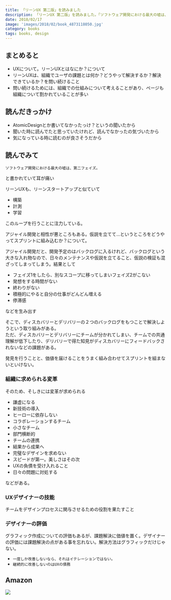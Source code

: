 ```yaml
---
title: 「リーンUX 第二版」を読みました
description: 「リーンUX 第二版」を読みました。「ソフトウェア開発における最大の嘘は、第二フェイズ。」「一度しか改善しないなら、それはイテレーションではない。」「継続的に改善しないのはUXの債務」とか耳が痛い
date: 2018/02/17
image: 'images/2018/02/book_4873118050.jpg'
category: books
tags: books, design
---
```


## まとめると

- UXについて。リーンUXとはなにか？について
- リーンUXは、組織でユーザの課題とは何か？どうやって解決するか？解決できているか？を問い続けること
- 問い続けるためには、組織での仕組みについて考えることがあり、ページも組織について割かれていることが多い

## 読んだきっかけ

- AtomicDesignとか書いてなかったっけ？というの聞いたから
- 聞いた時に読んでたと思っていたけれど、読んでなかったの気づいたから
- 気になっている時に読むのが良さそうだから

## 読んでみて

`ソフトウェア開発における最大の嘘は、第二フェイズ。`

と書かれていて耳が痛い

リーンUXも、リーンスタートアップと似ていて

- 構築
- 計測
- 学習

このループを行うことに注力している。

アジャイル開発と相性が悪ところもある。仮説を立てて...というところをどうやってスプリントに組み込むか？について。

アジャイル開発だと、開発予定のはバックログに入るけれど、バックログという大きな入れ物なので、日々のメンテナンスや仮説を立てること、仮説の検証も混ざってしまってしまう。結果として

- フェイズ1をしたら、別なスコープに移ってしまいフェイズ2がこない
- 発想をする時間がない
- 終わりがない
- 積極的にやると自分の仕事がどんどん増える
- 停滞感

などを生み出す

そこで、ディスカバリーとデリバリーの２つのバックログをもつことで解決しようという取り組みがある。  
ただ、ディスカバリーとデリバリーにチームが分かれてしまい、チームでの共通理解が低下したり、デリバリーで得た知見がディスカバリーにフィードバックされないなどの課題がある。

発見を行うことと、価値を届けることをうまく組み合わせてスプリントを組まないといけない。

### 組織に求められる変革

そのため、そしきには変革が求められる

- 謙虚になる
- 新技術の導入
- ヒーローに依存しない
- コラボレーションするチーム
- 小さなチーム
- 部門横断的
- チームの連携
- 結果から成果へ
- 完璧なデザインを求めない
- スピードが第一。美しさはその次
- UXの負債を受け入れること
- 日々の問題に対処する

などがある。

### UXデザイナーの技能

チームをデザインプロセスに関与させるための役割を果たすこと

### デザイナーの評価

グラフィック作成についての評価もあるが、課題解決に価値を置く。デザイナーの評価には課題解決の点がある事を忘れない。解決方法はグラフィックだけじゃない。

- `一度しか改善しないなら、それはイテレーションではない。`
- `継続的に改善しないのはUXの債務`


## Amazon

[![](http://images-jp.amazon.com/images/P/4873118050.09.MAIN._SCLZZZZZZZ_.jpg)](https://www.amazon.co.jp/dp/4873118050/)
